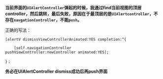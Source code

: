 **当前界面的`UIAlertController`弹起的时候，我通过find当前视图的顶层controller，然后跳转，最后失败，原因在于最顶层的是`UIAlertcontroller`，不存在`navgationController`，不能`push`。**

正确的写法：
```
[alertV dismissViewControllerAnimated:YES completion:^{

    [self.navigationController pushViewController:newController animated:YES];

}；
```

**务必在UIAlertController dismiss成功后再push界面**
